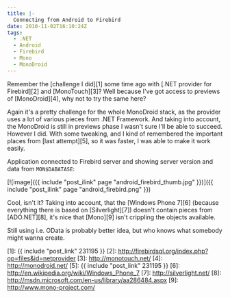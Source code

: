 ```yaml
---
title: |-
  Connecting from Android to Firebird
date: 2010-11-02T16:10:24Z
tags:
  - .NET
  - Android
  - Firebird
  - Mono
  - MonoDroid
---
```

Remember the [challenge I did][1] some time ago with [.NET provider for Firebird][2] and [MonoTouch][3]? Well because I've got access to previews of [MonoDroid][4], why not to try the same here?

Again it's a pretty challenge for the whole MonoDroid stack, as the provider uses a lot of various pieces from .NET Framework. And taking into account, the MonoDroid is still in previews phase I wasn't sure I'll be able to succeed. However I did. With some tweaking, and I kind of remembered the important places from [last attempt][5], so it was faster, I was able to make it work easily.

Application connected to Firebird server and showing server version and data from `MON$DABATASE`:

[![image]({{ include "post_ilink" page "android_firebird_thumb.jpg" }})]({{ include "post_ilink" page "android_firebird.png" }})

Cool, isn't it? Taking into account, that the [Windows Phone 7][6] (because everything there is based on [Silverlight][7]) doesn't contain pieces from [ADO.NET][8], it's nice that [Mono][9] isn't crippling the objects available.

Still using i.e. OData is probably better idea, but who knows what somebody might wanna create.

[1]: {{ include "post_link" 231195 }}
[2]: http://firebirdsql.org/index.php?op=files&id=netprovider
[3]: http://monotouch.net/
[4]: http://monodroid.net/
[5]: {{ include "post_link" 231195 }}
[6]: http://en.wikipedia.org/wiki/Windows_Phone_7
[7]: http://silverlight.net/
[8]: http://msdn.microsoft.com/en-us/library/aa286484.aspx
[9]: http://www.mono-project.com/
